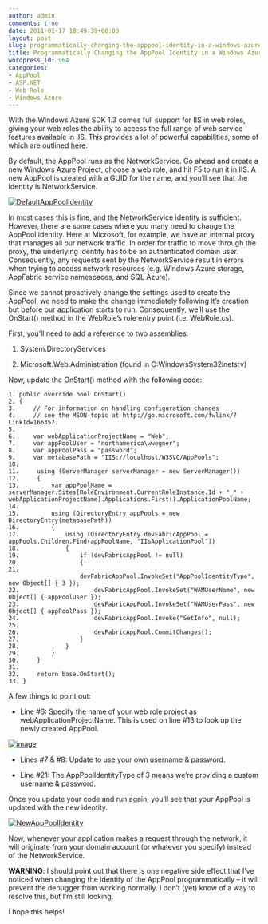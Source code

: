 ```yaml
---
author: admin
comments: true
date: 2011-01-17 18:49:39+00:00
layout: post
slug: programmatically-changing-the-apppool-identity-in-a-windows-azure-web-role
title: Programmatically Changing the AppPool Identity in a Windows Azure Web Role
wordpress_id: 964
categories:
- AppPool
- ASP.NET
- Web Role
- Windows Azure
---
```


With the Windows Azure SDK 1.3 comes full support for IIS in web roles, giving your web roles the ability to access the full range of web service features available in IIS. This provides a lot of powerful capabilities, some of which are outlined [here](http://blogs.msdn.com/b/windowsazure/archive/2010/12/02/new-full-iis-capabilities-differences-from-hosted-web-core.aspx).

By default, the AppPool runs as the NetworkService. Go ahead and create a new Windows Azure Project, choose a web role, and hit F5 to run it in IIS. A new AppPool is created with a GUID for the name, and you’ll see that the Identity is NetworkService.

[![DefaultAppPoolIdentity](https://wadewegner.blob.core.windows.net/wordpress/2011/01/DefaultAppPoolIdentity_thumb.png)](https://wadewegner.blob.core.windows.net/wordpress/2011/01/DefaultAppPoolIdentity.png)

In most cases this is fine, and the NetworkService identity is sufficient. However, there are some cases where you many need to change the AppPool identity. Here at Microsoft, for example, we have an internal proxy that manages all our network traffic. In order for traffic to move through the proxy, the underlying identity has to be an authenticated domain user. Consequently, any requests sent by the NetworkService result in errors when trying to access network resources (e.g. Windows Azure storage, AppFabric service namespaces, and SQL Azure).

Since we cannot proactively change the settings used to create the AppPool, we need to make the change immediately following it’s creation but before our application starts to run. Consequently, we’ll use the OnStart() method in the WebRole’s role entry point (i.e. WebRole.cs).

First, you’ll need to add a reference to two assemblies:
  
  1. System.DirectoryServices 
   
  2. Microsoft.Web.Administration (found in C:WindowsSystem32inetsrv) 

Now, update the OnStart() method with the following code:

	1. public override bool OnStart()
	2. {
	3.     // For information on handling configuration changes
	4.     // see the MSDN topic at http://go.microsoft.com/fwlink/?LinkId=166357.
	5.   
	6.     var webApplicationProjectName = "Web";
	7.     var appPoolUser = "northamerica\wwegner";
	8.     var appPoolPass = "password";
	9.     var metabasePath = "IIS://localhost/W3SVC/AppPools";
	10.   
	11.     using (ServerManager serverManager = new ServerManager())
	12.     {
	13.         var appPoolName = serverManager.Sites[RoleEnvironment.CurrentRoleInstance.Id + "_" + webApplicationProjectName].Applications.First().ApplicationPoolName;
	14.   
	15.         using (DirectoryEntry appPools = new DirectoryEntry(metabasePath))
	16.         {
	17.             using (DirectoryEntry devFabricAppPool = appPools.Children.Find(appPoolName, "IIsApplicationPool"))
	18.             {
	19.                 if (devFabricAppPool != null)
	20.                 {
	21.                     devFabricAppPool.InvokeSet("AppPoolIdentityType", new Object[] { 3 });
	22.                     devFabricAppPool.InvokeSet("WAMUserName", new Object[] { appPoolUser });
	23.                     devFabricAppPool.InvokeSet("WAMUserPass", new Object[] { appPoolPass });
	24.                     devFabricAppPool.Invoke("SetInfo", null);
	25.   
	26.                     devFabricAppPool.CommitChanges();
	27.                 }
	28.             }
	29.         }
	30.     }
	31.   
	32.     return base.OnStart();
	33. }

A few things to point out:
  
* Line #6: Specify the name of your web role project as webApplicationProjectName. This is used on line #13 to look up the newly created AppPool. 

[![image](https://wadewegner.blob.core.windows.net/wordpress/2011/01/image_thumb.png)](https://wadewegner.blob.core.windows.net/wordpress/2011/01/image.png)

* Lines #7 & #8: Update to use your own username & password. 

* Line #21: The AppPoolIdentityType of 3 means we’re providing a custom username & password. 

Once you update your code and run again, you’ll see that your AppPool is updated with the new identity.

[![NewAppPoolIdentity](https://wadewegner.blob.core.windows.net/wordpress/2011/01/NewAppPoolIdentity_thumb.png)](https://wadewegner.blob.core.windows.net/wordpress/2011/01/NewAppPoolIdentity.png)

Now, whenever your application makes a request through the network, it will originate from your domain account (or whatever you specify) instead of the NetworkService.

**WARNING**: I should point out that there is one negative side effect that I’ve noticed when changing the identity of the AppPool programmatically – it will prevent the debugger from working normally. I don’t (yet) know of a way to resolve this, but I’m still looking.

I hope this helps!